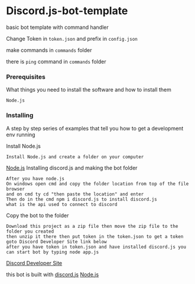 # Discord.js-bot-template
basic bot template with command handler

Change Token in ``token.json`` and prefix in ``config.json``

make commands in ``commands`` folder

there is ``ping`` command in ``commands`` folder
### Prerequisites

What things you need to install the software and how to install them

```
Node.js
```
### Installing

A step by step series of examples that tell you how to get a development env running

Install Node.js

```
Install Node.js and create a folder on your computer
```
[Node.js](https://nodejs.org/en/)
Installing discord.js and making the bot folder

```
After you have node.js
On windows open cmd and copy the folder location from top of the file browser
and on cmd ty cd "then paste the location" and enter
Then do in the cmd npm i discord.js to install discord.js 
what is the api used to connect to discord
```

Copy the bot to the folder
```
Download this project as a zip file then move the zip file to the folder you created
then unzip it there then put token in the token.json to get a token goto Discord Developer Site link below
after you have token in token.json and have installed discord.js you can start bot by typing node app.js
```
[Discord Developer Site](https://discordapp.com/developers/applications/)

this bot is built with
[discord.js](https://discord.js.org/#/)
[Node.js](https://nodejs.org/en/)
